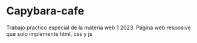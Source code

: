 # Capybara-cafe
Trabajo practico especial de la materia web 1 2023. Página web resposive que solo implemente html, css y js
